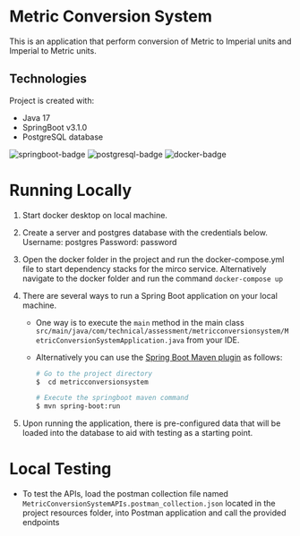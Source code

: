 # Metric Conversion System

This is an application that perform conversion of Metric to Imperial units and Imperial to Metric units.

## Technologies

Project is created with:
* Java 17
* SpringBoot v3.1.0
* PostgreSQL database

![springboot-badge](https://img.shields.io/badge/Spring_Boot-F2F4F9?style=for-the-badge&logo=spring-boot "SpringBoot")
![postgresql-badge](https://img.shields.io/badge/PostgreSQL-316192?style=for-the-badge&logo=postgresql&logoColor=white "PostgreSQL")
![docker-badge](https://img.shields.io/badge/Docker-2CA5E0?style=for-the-badge&logo=docker&logoColor=white "Docker")

# Running Locally

1. Start docker desktop on local machine.
2. Create a server and postgres database with the credentials below.
       Username: postgres
       Password: password
3. Open the docker folder in the project and run the docker-compose.yml file to start dependency stacks for the mirco service. Alternatively navigate to the docker folder and run the command `docker-compose up`
4. There are several ways to run a Spring Boot application on your local machine.

    * One way is to execute the `main` method in the main class `src/main/java/com/technical/assessment/metricconversionsystem/MetricConversionSystemApplication.java` from your IDE.

    * Alternatively you can use the [Spring Boot Maven plugin](https://docs.spring.io/spring-boot/docs/current/reference/html/build-tool-plugins-maven-plugin.html) as follows:

        ```bash
        # Go to the project directory
        $  cd metricconversionsystem
     
        # Execute the springboot maven command
        $ mvn spring-boot:run
        ```
5. Upon running the application, there is pre-configured data that will be loaded into the database to aid with testing as a starting point.

# Local Testing

- To test the APIs, load the postman collection file named `MetricConversionSystemAPIs.postman_collection.json` located in the project resources folder, into Postman application and call the provided endpoints

